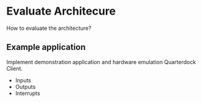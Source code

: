 # Evaluate Architecure
How to evaluate the architecture?

## Example application
Implement demonstration application and hardware emulation Quarterdock Client.

- Inputs
- Outputs
- Interrupts